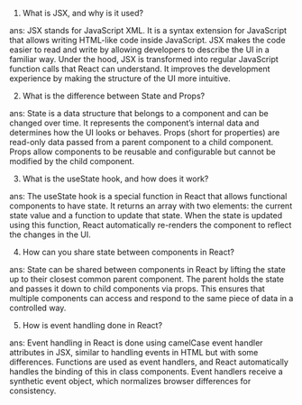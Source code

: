 1. What is JSX, and why is it used?

 ans:
JSX stands for JavaScript XML. It is a syntax extension for JavaScript that allows writing HTML-like code inside JavaScript. JSX makes the code easier to read and write by allowing developers to describe the UI in a familiar way. Under the hood, JSX is transformed into regular JavaScript function calls that React can understand. It improves the development experience by making the structure of the UI more intuitive.

2. What is the difference between State and Props?

ans:
State is a data structure that belongs to a component and can be changed over time. It represents the component’s internal data and determines how the UI looks or behaves.
Props (short for properties) are read-only data passed from a parent component to a child component. Props allow components to be reusable and configurable but cannot be modified by the child component.

3. What is the useState hook, and how does it work?

ans:
The useState hook is a special function in React that allows functional components to have state. It returns an array with two elements: the current state value and a function to update that state. When the state is updated using this function, React automatically re-renders the component to reflect the changes in the UI.

4. How can you share state between components in React?

ans:
State can be shared between components in React by lifting the state up to their closest common parent component. The parent holds the state and passes it down to child components via props. This ensures that multiple components can access and respond to the same piece of data in a controlled way.

5. How is event handling done in React?

ans:
Event handling in React is done using camelCase event handler attributes in JSX, similar to handling events in HTML but with some differences. Functions are used as event handlers, and React automatically handles the binding of this in class components. Event handlers receive a synthetic event object, which normalizes browser differences for consistency.


